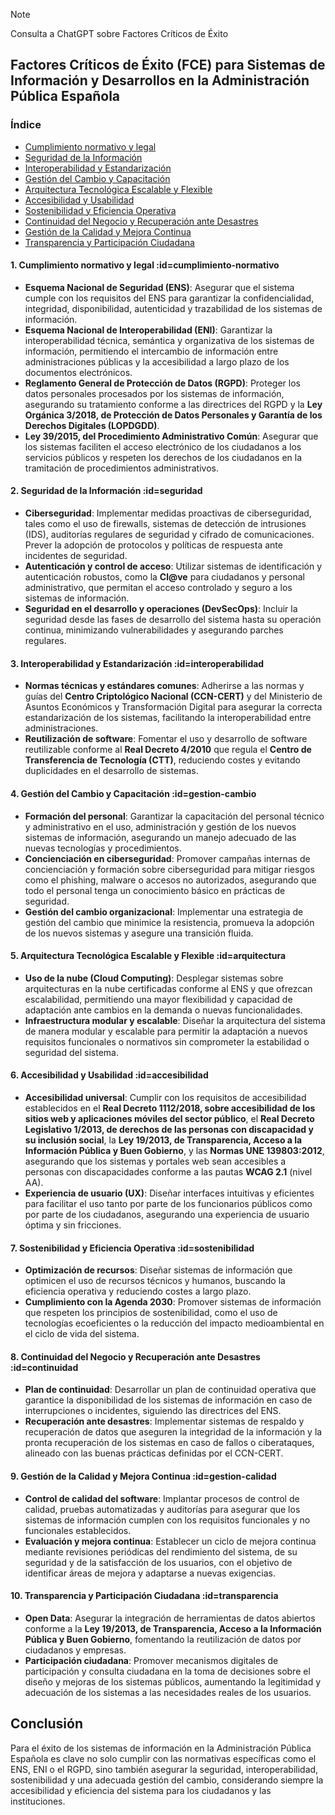 > [!NOTE]
> Consulta a ChatGPT sobre Factores Críticos de Éxito

## Factores Críticos de Éxito (FCE) para Sistemas de Información y Desarrollos en la Administración Pública Española <!-- {docsify-ignore} -->

### Índice

- [Cumplimiento normativo y legal](#cumplimiento-normativo)
- [Seguridad de la Información](#seguridad)
- [Interoperabilidad y Estandarización](#interoperabilidad)
- [Gestión del Cambio y Capacitación](gestion-cambio)
- [Arquitectura Tecnológica Escalable y Flexible](#arquitectura-tecnol%C3%B3gica-escalable-y-flexible-idarquitectura)
- [Accesibilidad y Usabilidad](#accesibilidad)
- [Sostenibilidad y Eficiencia Operativa](#sostenibilidad)
- [Continuidad del Negocio y Recuperación ante Desastres](#continuidad)
- [Gestión de la Calidad y Mejora Continua](#gestion-calidad)
- [Transparencia y Participación Ciudadana](#transparencia)

#### 1. **Cumplimiento normativo y legal** :id=cumplimiento-normativo
   - **Esquema Nacional de Seguridad (ENS)**: Asegurar que el sistema cumple con los requisitos del ENS para garantizar la confidencialidad, integridad, disponibilidad, autenticidad y trazabilidad de los sistemas de información.
   - **Esquema Nacional de Interoperabilidad (ENI)**: Garantizar la interoperabilidad técnica, semántica y organizativa de los sistemas de información, permitiendo el intercambio de información entre administraciones públicas y la accesibilidad a largo plazo de los documentos electrónicos.
   - **Reglamento General de Protección de Datos (RGPD)**: Proteger los datos personales procesados por los sistemas de información, asegurando su tratamiento conforme a las directrices del RGPD y la **Ley Orgánica 3/2018, de Protección de Datos Personales y Garantía de los Derechos Digitales (LOPDGDD)**.
   - **Ley 39/2015, del Procedimiento Administrativo Común**: Asegurar que los sistemas faciliten el acceso electrónico de los ciudadanos a los servicios públicos y respeten los derechos de los ciudadanos en la tramitación de procedimientos administrativos.

#### 2. **Seguridad de la Información** :id=seguridad
   - **Ciberseguridad**: Implementar medidas proactivas de ciberseguridad, tales como el uso de firewalls, sistemas de detección de intrusiones (IDS), auditorías regulares de seguridad y cifrado de comunicaciones. Prever la adopción de protocolos y políticas de respuesta ante incidentes de seguridad.
   - **Autenticación y control de acceso**: Utilizar sistemas de identificación y autenticación robustos, como la **Cl@ve** para ciudadanos y personal administrativo, que permitan el acceso controlado y seguro a los sistemas de información.
   - **Seguridad en el desarrollo y operaciones (DevSecOps)**: Incluir la seguridad desde las fases de desarrollo del sistema hasta su operación continua, minimizando vulnerabilidades y asegurando parches regulares.

#### 3. **Interoperabilidad y Estandarización** :id=interoperabilidad
   - **Normas técnicas y estándares comunes**: Adherirse a las normas y guías del **Centro Criptológico Nacional (CCN-CERT)** y del Ministerio de Asuntos Económicos y Transformación Digital para asegurar la correcta estandarización de los sistemas, facilitando la interoperabilidad entre administraciones.
   - **Reutilización de software**: Fomentar el uso y desarrollo de software reutilizable conforme al **Real Decreto 4/2010** que regula el **Centro de Transferencia de Tecnología (CTT)**, reduciendo costes y evitando duplicidades en el desarrollo de sistemas.
   
#### 4. **Gestión del Cambio y Capacitación** :id=gestion-cambio
   - **Formación del personal**: Garantizar la capacitación del personal técnico y administrativo en el uso, administración y gestión de los nuevos sistemas de información, asegurando un manejo adecuado de las nuevas tecnologías y procedimientos.
   - **Concienciación en ciberseguridad**: Promover campañas internas de concienciación y formación sobre ciberseguridad para mitigar riesgos como el phishing, malware o accesos no autorizados, asegurando que todo el personal tenga un conocimiento básico en prácticas de seguridad.
   - **Gestión del cambio organizacional**: Implementar una estrategia de gestión del cambio que minimice la resistencia, promueva la adopción de los nuevos sistemas y asegure una transición fluida.

#### 5. **Arquitectura Tecnológica Escalable y Flexible** :id=arquitectura
   - **Uso de la nube (Cloud Computing)**: Desplegar sistemas sobre arquitecturas en la nube certificadas conforme al ENS y que ofrezcan escalabilidad, permitiendo una mayor flexibilidad y capacidad de adaptación ante cambios en la demanda o nuevas funcionalidades.
   - **Infraestructura modular y escalable**: Diseñar la arquitectura del sistema de manera modular y escalable para permitir la adaptación a nuevos requisitos funcionales o normativos sin comprometer la estabilidad o seguridad del sistema.

#### 6. **Accesibilidad y Usabilidad** :id=accesibilidad
   - **Accesibilidad universal**: Cumplir con los requisitos de accesibilidad establecidos en el **Real Decreto 1112/2018, sobre accesibilidad de los sitios web y aplicaciones móviles del sector público**, el **Real Decreto Legislativo 1/2013, de derechos de las personas con discapacidad y su inclusión social**, la **Ley 19/2013, de Transparencia, Acceso a la Información Pública y Buen Gobierno**, y las **Normas UNE 139803:2012**, asegurando que los sistemas y portales web sean accesibles a personas con discapacidades conforme a las pautas **WCAG 2.1** (nivel AA).
   - **Experiencia de usuario (UX)**: Diseñar interfaces intuitivas y eficientes para facilitar el uso tanto por parte de los funcionarios públicos como por parte de los ciudadanos, asegurando una experiencia de usuario óptima y sin fricciones.

#### 7. **Sostenibilidad y Eficiencia Operativa** :id=sostenibilidad
   - **Optimización de recursos**: Diseñar sistemas de información que optimicen el uso de recursos técnicos y humanos, buscando la eficiencia operativa y reduciendo costes a largo plazo.
   - **Cumplimiento con la Agenda 2030**: Promover sistemas de información que respeten los principios de sostenibilidad, como el uso de tecnologías ecoeficientes o la reducción del impacto medioambiental en el ciclo de vida del sistema.
   
#### 8. **Continuidad del Negocio y Recuperación ante Desastres** :id=continuidad
   - **Plan de continuidad**: Desarrollar un plan de continuidad operativa que garantice la disponibilidad de los sistemas de información en caso de interrupciones o incidentes, siguiendo las directrices del ENS.
   - **Recuperación ante desastres**: Implementar sistemas de respaldo y recuperación de datos que aseguren la integridad de la información y la pronta recuperación de los sistemas en caso de fallos o ciberataques, alineado con las buenas prácticas definidas por el CCN-CERT.

#### 9. **Gestión de la Calidad y Mejora Continua** :id=gestion-calidad
   - **Control de calidad del software**: Implantar procesos de control de calidad, pruebas automatizadas y auditorías para asegurar que los sistemas de información cumplen con los requisitos funcionales y no funcionales establecidos.
   - **Evaluación y mejora continua**: Establecer un ciclo de mejora continua mediante revisiones periódicas del rendimiento del sistema, de su seguridad y de la satisfacción de los usuarios, con el objetivo de identificar áreas de mejora y adaptarse a nuevas exigencias.

#### 10. **Transparencia y Participación Ciudadana** :id=transparencia
   - **Open Data**: Asegurar la integración de herramientas de datos abiertos conforme a la **Ley 19/2013, de Transparencia, Acceso a la Información Pública y Buen Gobierno**, fomentando la reutilización de datos por ciudadanos y empresas.
   - **Participación ciudadana**: Promover mecanismos digitales de participación y consulta ciudadana en la toma de decisiones sobre el diseño y mejoras de los sistemas públicos, aumentando la legitimidad y adecuación de los sistemas a las necesidades reales de los usuarios.

## Conclusión <!-- {docsify-ignore} -->
Para el éxito de los sistemas de información en la Administración Pública Española es clave no solo cumplir con las normativas específicas como el ENS, ENI o el RGPD, sino también asegurar la seguridad, interoperabilidad, sostenibilidad y una adecuada gestión del cambio, considerando siempre la accesibilidad y eficiencia del sistema para los ciudadanos y las instituciones.